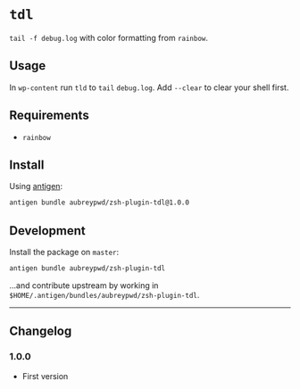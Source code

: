 # `tdl`

`tail -f debug.log` with color formatting from `rainbow`.

## Usage

In `wp-content` run `tld` to `tail` `debug.log`. 
Add `--clear` to clear your shell first.

## Requirements

- `rainbow`

## Install

Using [antigen](https://github.com/zsh-users/antigen):

```bash
antigen bundle aubreypwd/zsh-plugin-tdl@1.0.0
```

## Development

Install the package on `master`:

```bash
antigen bundle aubreypwd/zsh-plugin-tdl
```

...and contribute upstream by working in `$HOME/.antigen/bundles/aubreypwd/zsh-plugin-tdl`.

---

## Changelog

### 1.0.0

- First version

